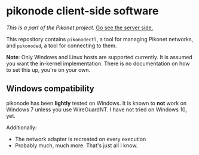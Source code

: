 # pikonode client-side software

*This is a part of the Pikonet project.*
[Go see the server side.](https://github.com/mca3/pikorv)

This repository contains `pikonodectl`, a tool for managing Pikonet networks,
and `pikonoded`, a tool for connecting to them.

**Note**: Only Windows and Linux hosts are supported currently. It is assumed
you want the in-kernel implementation.
There is no documentation on how to set this up, you're on your own.

## Windows compatibility

pikonode has been **lightly** tested on Windows.
It is known to **not** work on Windows 7 unless you use WireGuardNT.
I have not tried on Windows 10, yet.

Additionally:

- The network adapter is recreated on every execution
- Probably much, much more. That's just all I know.
